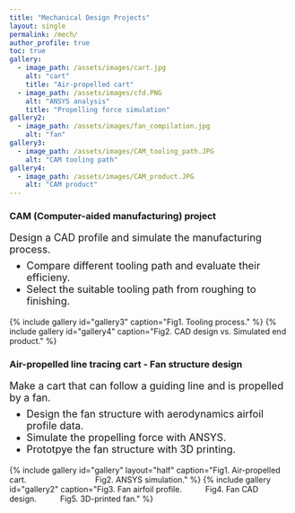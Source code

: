 ```yaml
---
title: "Mechanical Design Projects"
layout: single
permalink: /mech/
author_profile: true
toc: true
gallery:
  - image_path: /assets/images/cart.jpg
    alt: "cart"
    title: "Air-propelled cart"
  - image_path: /assets/images/cfd.PNG
    alt: "ANSYS analysis"
    title: "Propelling force simulation"
gallery2:
  - image_path: /assets/images/fan_compilation.jpg
    alt: "fan"
gallery3:
  - image_path: /assets/images/CAM_tooling_path.JPG
    alt: "CAM tooling path"
gallery4:
  - image_path: /assets/images/CAM_product.JPG
    alt: "CAM product"
---
```

<style>
.default {
    /* font-weight:700; */
    font-size: 18px;
}
video.displayed {
    display: block;
    margin-left: auto;
    margin-right: auto }
p + ul {
    margin-top: -10px;
}
</style>

### CAM (Computer-aided manufacturing) project
<div class="default">
<p> Design a CAD profile and simulate the manufacturing process.</p>
<ul>
<li>Compare different tooling path and evaluate their efficieny.</li>
<li>Select the suitable tooling path from roughing to finishing.</li>
</ul>
</div>
{% include gallery id="gallery3"  caption="Fig1. Tooling process." %}
{% include gallery id="gallery4"  caption="Fig2. CAD design vs. Simulated end product." %}

### Air-propelled line tracing cart - Fan structure design
<div class="default">
<p> Make a cart that can follow a guiding line and is propelled by a fan.</p>
<ul>
<li>Design the fan structure with aerodynamics airfoil profile data.</li>
<li>Simulate the propelling force with ANSYS.</li>
<li>Prototpye the fan structure with 3D printing.</li>
</ul>
</div>

{% include gallery id="gallery" layout="half" caption="Fig1. Air-propelled cart.&emsp;&emsp;&emsp;&emsp;&emsp;&emsp;&emsp;&emsp;&ensp; Fig2. ANSYS simulation." %}
{% include gallery id="gallery2" caption="Fig3. Fan airfoil profile.&emsp;&emsp;&emsp;Fig4. Fan CAD design.&emsp;&emsp;&emsp;Fig5. 3D-printed fan." %}